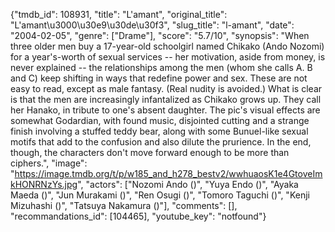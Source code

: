 {"tmdb_id": 108931, "title": "L'amant", "original_title": "L'amant\u3000\u30e9\u30de\u30f3", "slug_title": "l-amant", "date": "2004-02-05", "genre": ["Drame"], "score": "5.7/10", "synopsis": "When three older men buy a 17-year-old schoolgirl named Chikako (Ando Nozomi) for a year's-worth of sexual services -- her motivation, aside from money, is never explained -- the relationships among the men (whom she calls A. B and C) keep shifting in ways that redefine power and sex. These are not easy to read, except as male fantasy. (Real nudity is avoided.) What is clear is that the men are increasingly infantalized as Chikako grows up. They call her Hanako, in tribute to one's absent daughter. The pic's visual effects are somewhat Godardian, with found music, disjointed cutting and a strange finish involving a stuffed teddy bear, along with some Bunuel-like sexual motifs that add to the confusion and also dilute the prurience. In the end, though, the characters don't move forward enough to be more than ciphers.", "image": "https://image.tmdb.org/t/p/w185_and_h278_bestv2/wwhuaosK1e4GtoveImkHONRNzYs.jpg", "actors": ["Nozomi Ando ()", "Yuya Endo ()", "Ayaka Maeda ()", "Jun Murakami ()", "Ren Osugi ()", "Tomoro Taguchi ()", "Kenji Mizuhashi ()", "Tatsuya Nakamura ()"], "comments": [], "recommandations_id": [104465], "youtube_key": "notfound"}
